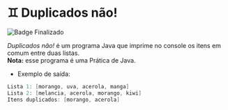# :gemini: Duplicados não!

![Badge Finalizado](https://img.shields.io/static/v1?label=STATUS&message=FINALIZADO&color=success&style=for-the-badge)

_Duplicados não!_ é um programa Java que imprime no console os itens em comum entre duas listas.
<br />
**Nota:** esse programa é uma Prática de Java.

- Exemplo de saída:

```java
Lista 1: [morango, uva, acerola, manga]
Lista 2: [melancia, acerola, morango, kiwi]
Itens duplicados: [morango, acerola]
```
